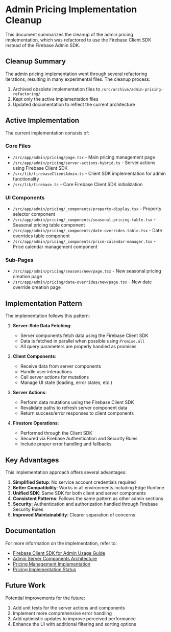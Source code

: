 # Admin Pricing Implementation Cleanup

This document summarizes the cleanup of the admin pricing implementation, which was refactored to use the Firebase Client SDK instead of the Firebase Admin SDK.

## Cleanup Summary

The admin pricing implementation went through several refactoring iterations, resulting in many experimental files. The cleanup process:

1. Archived obsolete implementation files to `/src/archive/admin-pricing-refactoring/`
2. Kept only the active implementation files
3. Updated documentation to reflect the current architecture

## Active Implementation

The current implementation consists of:

### Core Files
- `/src/app/admin/pricing/page.tsx` - Main pricing management page
- `/src/app/admin/pricing/server-actions-hybrid.ts` - Server actions using Firebase Client SDK
- `/src/lib/firebaseClientAdmin.ts` - Client SDK implementation for admin functionality
- `/src/lib/firebase.ts` - Core Firebase Client SDK initialization

### UI Components
- `/src/app/admin/pricing/_components/property-display.tsx` - Property selector component
- `/src/app/admin/pricing/_components/seasonal-pricing-table.tsx` - Seasonal pricing table component
- `/src/app/admin/pricing/_components/date-overrides-table.tsx` - Date overrides table component
- `/src/app/admin/pricing/_components/price-calendar-manager.tsx` - Price calendar management component

### Sub-Pages
- `/src/app/admin/pricing/seasons/new/page.tsx` - New seasonal pricing creation page
- `/src/app/admin/pricing/date-overrides/new/page.tsx` - New date override creation page

## Implementation Pattern

The implementation follows this pattern:

1. **Server-Side Data Fetching**: 
   - Server components fetch data using the Firebase Client SDK
   - Data is fetched in parallel when possible using `Promise.all`
   - All query parameters are properly handled as promises

2. **Client Components**: 
   - Receive data from server components
   - Handle user interactions
   - Call server actions for mutations
   - Manage UI state (loading, error states, etc.)

3. **Server Actions**: 
   - Perform data mutations using the Firebase Client SDK
   - Revalidate paths to refresh server component data
   - Return success/error responses to client components

4. **Firestore Operations**: 
   - Performed through the Client SDK
   - Secured via Firebase Authentication and Security Rules
   - Include proper error handling and fallbacks

## Key Advantages

This implementation approach offers several advantages:

1. **Simplified Setup**: No service account credentials required
2. **Better Compatibility**: Works in all environments including Edge Runtime
3. **Unified SDK**: Same SDK for both client and server components
4. **Consistent Patterns**: Follows the same pattern as other admin sections
5. **Security**: Authentication and authorization handled through Firebase Security Rules
6. **Improved Maintainability**: Clearer separation of concerns

## Documentation

For more information on the implementation, refer to:

- [Firebase Client SDK for Admin Usage Guide](../guides/firebase-admin-setup.md)
- [Admin Server Components Architecture](../architecture/admin-server-components.md)
- [Pricing Management Implementation](./pricing-management-implementation.md)
- [Pricing Implementation Status](./pricing-implementation-status.md)

## Future Work

Potential improvements for the future:

1. Add unit tests for the server actions and components
2. Implement more comprehensive error handling
3. Add optimistic updates to improve perceived performance
4. Enhance the UI with additional filtering and sorting options
